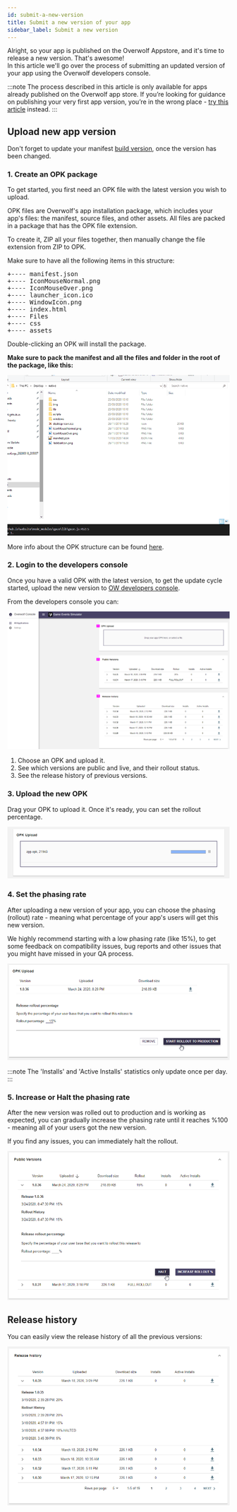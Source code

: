 ```yaml
---
id: submit-a-new-version
title: Submit a new version of your app
sidebar_label: Submit a new version
---
```


Alright, so your app is published on the Overwolf Appstore, and it's time to release a new version. That's awesome!  
In this article we'll go over the process of submitting an updated version of your app using the Overwolf developers console.

:::note
The process described in this article is only available for apps already published on the Overwolf app store. If you’re looking for guidance on publishing your very first app version, you’re in the wrong place - [try this article](../start/submit-your-app-to-the-store) instead.
:::

## Upload new app version

Don't forget to update your manifest [build version](../api/manifest-json#meta-object), once the version has been changed.

### 1. Create an OPK package

To get started, you first need an OPK file with the latest version you wish to upload.

OPK files are Overwolf's app installation package, which includes your app's files: the manifest, source files, and other assets. All files are packed in a package that has the OPK file extension.

To create it, ZIP all your files together, then manually change the file extension from ZIP to OPK.

Make sure to have all the following items in this structure:

<pre>
+---- manifest.json
+---- IconMouseNormal.png
+---- IconMouseOver.png
+---- launcher_icon.ico
+---- WindowIcon.png
+---- index.html
+---- Files
+---- css
+---- assets
</pre>

Double-clicking an OPK will install the package.

**Make sure to pack the manifest and all the files and folder in the root of the package, like this:** 

![welcome-screen](../assets/dev-console/opk.gif)

More info about the OPK structure can be found [here](../start/submit-your-app-to-the-store#how-to-submit-an-app).

### 2. Login to the developers console

Once you have a valid OPK with the latest version, to get the update cycle started, upload the new version to [OW developers console](https://console.overwolf.com/).

From the developers console you can:

![welcome-screen](../assets/dev-console/welcome-screen.png)

1. Choose an OPK and upload it.
2. See which versions are public and live, and their rollout status.
3. See the release history of previous versions.

### 3. Upload the new OPK

Drag your OPK to upload it. Once it's ready, you can set the rollout percentage.

![opk-upload](../assets/dev-console/opk-upload.png)

### 4. Set the phasing rate

After uploading a new version of your app, you can choose the phasing (rollout) rate - meaning what percentage of your app's users will get this new version.

We highly recommend starting with a low phasing rate (like 15%), to get some feedback on compatibility issues, bug reports and other issues that you might have missed in your QA process.

![rollout](../assets/dev-console/rollout.png)

:::note 
The 'Installs' and 'Active Installs' statistics only update once per day. 
:::

### 5. Increase or Halt the phasing rate

After the new version was rolled out to production and is working as expected, you can gradually increase the phasing rate until it reaches %100 - meaning all of your users got the new version.

If you find any issues, you can immediately halt the rollout.

![rollout](../assets/dev-console/increase-phasing.png)

## Release history

You can easily view the release history of all the previous versions:

![rollout](../assets/dev-console/release-hostory.png)

